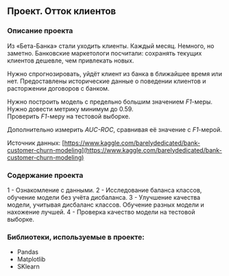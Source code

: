 ## Проект. Отток клиентов
### Описание проекта
Из «Бета-Банка» стали уходить клиенты. Каждый месяц. Немного, но заметно. Банковские маркетологи посчитали: сохранять текущих клиентов дешевле, чем привлекать новых.

Нужно спрогнозировать, уйдёт клиент из банка в ближайшее время или нет. Предоставлены исторические данные о поведении клиентов и расторжении договоров с банком. 

Нужно построить модель с предельно большим значением *F1*-меры. Нужно довести метрику минимум до 0.59.  
Проверить *F1*-меру на тестовой выборке.

Дополнительно измерить *AUC-ROC*, сравнивая её значение с *F1*-мерой.

Источник данных: [https://www.kaggle.com/barelydedicated/bank-customer-churn-modeling](https://www.kaggle.com/barelydedicated/bank-customer-churn-modeling)

### Содержание проекта
1 - Ознакомление с данными.
2 - Исследование баланса классов, обучение модели без учёта дисбаланса.
3 - Улучшение качества модели, учитывая дисбаланс классов. Обучение разных модели и нахожение лучшей.
4 - Проверка качество модели на тестовой выборке.

### Библиотеки, используемые в проекте:
- Pandas
- Matplotlib
- SKlearn
